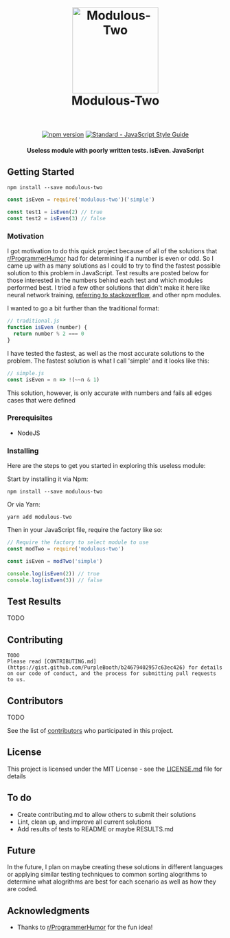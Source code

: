 <h1 align="center">
  <img src="https://cdn.rawgit.com/mitchellrstack/modulous-two/master/sticker.png" alt="Modulous-Two" width="200">
  <br>
  Modulous-Two
  <br>
  <br>
</h1>

<p align="center">
  <a href="https://www.npmjs.com/package/modulous-two"><img src="https://img.shields.io/npm/v/modulous-two.svg" alt="npm version"></a>
  <a href="https://standardjs.com"><img src="https://img.shields.io/badge/code_style-standard-brightgreen.svg" alt="Standard - JavaScript Style Guide"></a>
</p>

<h4 align="center">Useless module with poorly written tests. isEven. JavaScript</h4>

## Getting Started

```
npm install --save modulous-two
```
```JavaScript
const isEven = require('modulous-two')('simple')

const test1 = isEven(2) // true
const test2 = isEven(3) // false
```

### Motivation

I got motivation to do this quick project because of all of the solutions that [r/ProgrammerHumor](https://www.reddit.com/r/ProgrammerHumor/) had for determining if a number is even or odd. So I came up with as many solutions as I could to try to find the fastest possible solution to this problem in JavaScript. Test results are posted below for those interested in the numbers behind each test and which modules performed best. I tried a few other solutions that didn't make it here like neural network training, [referring to stackoverflow](https://www.reddit.com/r/ProgrammerHumor/comments/7bo2du/if_you_arent_sure_whats_even_refer_to/?ref=share&ref_source=link), and other npm modules.

I wanted to go a bit further than the traditional format:
```JavaScript
// traditional.js
function isEven (number) {
  return number % 2 === 0
}
```

I have tested the fastest, as well as the most accurate solutions to the problem. The fastest solution is what I call 'simple' and it looks like this:
```JavaScript
// simple.js
const isEven = n => !(~~n & 1)
```
This solution, however, is only accurate with numbers and fails all edges cases that were defined

### Prerequisites

- NodeJS

### Installing

Here are the steps to get you started in exploring this useless module:

Start by installing it via Npm:
```
npm install --save modulous-two
```
Or via Yarn:
```
yarn add modulous-two
```
Then in your JavaScript file, require the factory like so:
```JavaScript
// Require the factory to select module to use
const modTwo = require('modulous-two')

const isEven = modTwo('simple')

console.log(isEven(2)) // true
console.log(isEven(3)) // false
```

## Test Results

TODO

## Contributing

```
TODO
Please read [CONTRIBUTING.md](https://gist.github.com/PurpleBooth/b24679402957c63ec426) for details on our code of conduct, and the process for submitting pull requests to us.
```

## Contributors

TODO

See the list of [contributors](https://github.com/your/project/contributors) who participated in this project.

## License

This project is licensed under the MIT License - see the [LICENSE.md](LICENSE.md) file for details

## To do

* Create contributing.md to allow others to submit their solutions
* Lint, clean up, and improve all current solutions
* Add results of tests to README or maybe RESULTS.md

## Future

In the future, I plan on maybe creating these solutions in different languages or applying similar testing techniques to common sorting alogrithms to determine what alogrithms are best for each scenario as well as how they are coded.

## Acknowledgments

* Thanks to [r/ProgrammerHumor](https://www.reddit.com/r/ProgrammerHumor/) for the fun idea!
